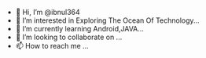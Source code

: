 - 👋 Hi, I’m @ibnul364
- 👀 I’m interested in Exploring The Ocean Of Technology...
- 🌱 I’m currently learning Android,JAVA...
- 💞️ I’m looking to collaborate on ...
- 📫 How to reach me ...

<!---
ibnul364/ibnul364 is a ✨ special ✨ repository because its `README.md` (this file) appears on your GitHub profile.
You can click the Preview link to take a look at your changes.
--->
